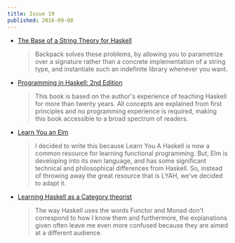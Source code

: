 ```yaml
---
title: Issue 19
published: 2016-09-08
---
```


- [The Base of a String Theory for Haskell](http://blog.ezyang.com/2016/09/the-base-of-a-string-theory-for-haskell/)

  > Backpack solves these problems, by allowing you to parametrize over a signature rather than a concrete implementation of a string type, and instantiate such an indefinite library whenever you want.

- [Programming in Haskell: 2nd Edition](http://www.cs.nott.ac.uk/~pszgmh/pih.html)

  > This book is based on the author's experience of teaching Haskell for more than twenty years. All concepts are explained from first principles and no programming experience is required, making this book accessible to a broad spectrum of readers.

- [Learn You an Elm](http://learnyouanelm.github.io)

  > I decided to write this because Learn You A Haskell is now a common resource for learning functional programming. But, Elm is developing into its own language, and has some significant technical and philosophical differences from Haskell. So, instead of throwing away the great resource that is LYAH, we’ve decided to adapt it.

- [Learning Haskell as a Category theorist](https://www.reddit.com/r/haskell/comments/516htg/learning_haskell_as_a_category_theorist/)

  > The way Haskell uses the words Functor and Monad don't correspond to how I know them and furthermore, the explanations given often leave me even more confused because they are aimed at a different audience.
